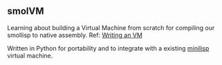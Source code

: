 ## smolVM 

Learning about building a Virtual Machine from scratch for compiling our smollisp to native assembly. Ref: [Writing an VM](https://www.jmeiners.com/lc3-vm/)

Written in Python for portability and to integrate with a existing [minilisp](https://github.com/sagnikc395/smollisp) virtual machine.
